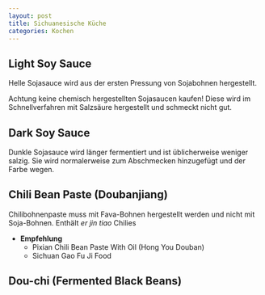 ```yaml
---
layout: post
title: Sichuanesische Küche
categories: Kochen
---
```

## Light Soy Sauce
Helle Sojasauce wird aus der ersten Pressung von Sojabohnen hergestellt.

Achtung keine chemisch hergestellten Sojasaucen kaufen! Diese wird im Schnellverfahren mit Salzsäure hergestellt und schmeckt nicht gut.

## Dark Soy Sauce
Dunkle Sojasauce wird länger fermentiert und ist üblicherweise weniger salzig. Sie wird normalerweise zum Abschmecken hinzugefügt und der Farbe wegen.

## Chili Bean Paste (Doubanjiang)
Chilibohnenpaste muss mit Fava-Bohnen hergestellt werden und nicht mit Soja-Bohnen. Enthält _er jin tiao_ Chilies
* **Empfehlung**
    * Pixian Chili Bean Paste With Oil (Hong You Douban)
    * Sichuan Gao Fu Ji Food

## Dou-chi (Fermented Black Beans)
